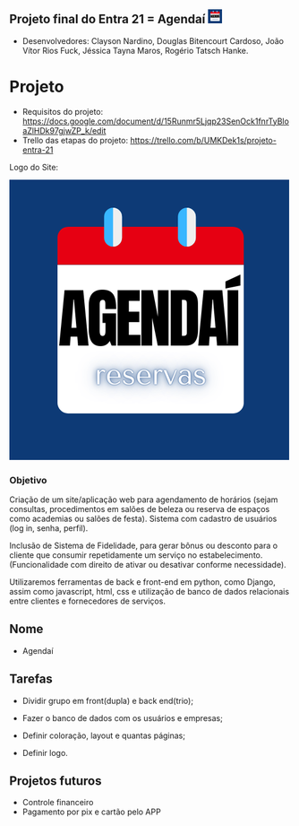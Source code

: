 ## Projeto final do Entra 21 = Agendaí <img src="Images\LogoAgendai.png" width="25">

- Desenvolvedores: Clayson Nardino, Douglas Bitencourt Cardoso, João Vítor Rios Fuck, Jéssica Tayna Maros, Rogério Tatsch Hanke.

# Projeto 

- Requisitos do projeto: https://docs.google.com/document/d/15Runmr5Ljqp23SenOck1fnrTyBloaZlHDk97gjwZP_k/edit
- Trello das etapas do projeto: https://trello.com/b/UMKDek1s/projeto-entra-21

Logo do Site:  

<img src="Images\LogoAgendai.png">


### Objetivo

Criação de um site/aplicação web para agendamento de horários (sejam consultas, procedimentos em salões de beleza ou reserva de espaços como academias ou salões de festa). 
Sistema com cadastro de usuários (log in, senha, perfil).

Inclusão de Sistema de Fidelidade, para gerar bônus ou desconto para o cliente que consumir repetidamente um serviço no estabelecimento. (Funcionalidade com direito de ativar ou desativar conforme necessidade).

Utilizaremos ferramentas de back e front-end em python, como Django, assim como javascript, html, css e utilização de banco de dados relacionais entre clientes e fornecedores de serviços.


## Nome

- Agendaí


## Tarefas

- Dividir grupo em front(dupla) e back end(trio);

- Fazer o banco de dados com os usuários e empresas;

- Definir coloração, layout e quantas páginas;

- Definir logo.


## Projetos futuros

- Controle financeiro
- Pagamento por pix e cartão pelo APP


